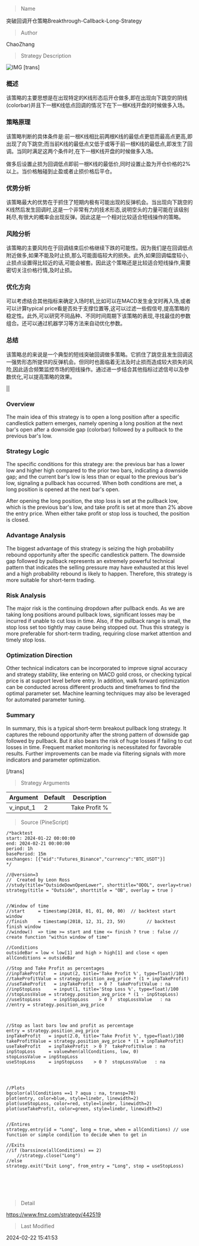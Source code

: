
> Name

突破回调开仓策略Breakthrough-Callback-Long-Strategy

> Author

ChaoZhang

> Strategy Description

![IMG](https://www.fmz.com/upload/asset/d9a128877d2a64b510.png)
[trans]
### 概述

该策略的主要思想是在出现特定的K线形态后开仓做多,即在出现向下跳空的阴线(colorbar)并且下一根K线低点回调的情况下在下一根K线开盘的时候做多入场。

### 策略原理  

该策略判断的具体条件是:前一根K线相比前两根K线的最低点更低而最高点更高,即出现了向下跳空;而当前K线的最低点又低于或等于前一根K线的最低点,即发生了回调。当同时满足这两个条件时,在下一根K线开盘的时候做多入场。  

做多后设置止损为回调低点即前一根K线的最低价,同时设置止盈为开仓价格的2%以上。当价格触碰到止盈或者止损价格后平仓。

### 优势分析

该策略最大的优势在于抓住了短期内极有可能出现的反弹机会。当出现向下跳空的K线然后发生回调时,这是一个非常有力的技术形态,说明空头的力量可能在该级别耗尽,有很大的概率会出现反弹。因此这是一个相对比较适合短线操作的策略。

### 风险分析  

该策略的主要风险在于回调结束后价格继续下跌的可能性。因为我们是在回调低点附近做多,如果不能及时止损,那么可能面临较大的损失。此外,如果回调幅度较小,止损点设置得比较近的话,可能会被套。因此这个策略还是比较适合短线操作,需要密切关注价格行情,及时止损。  

### 优化方向  

可以考虑结合其他指标来确定入场时机,比如可以在MACD发生金叉时再入场,或者可以计算typical price看是否处于支撑位置等,这可以过滤一些假信号,提高策略的稳定性。此外,可以研究不同品种、不同时间周期下该策略的表现,寻找最佳的参数组合。还可以通过机器学习等方法来自动优化参数。

### 总结  

该策略总的来说是一个典型的短线突破回调做多策略。它抓住了跳空且发生回调这一强势形态所提供的反弹机会。但同时也面临着无法及时止损而造成较大损失的风险,因此适合频繁监控市场的短线操作。通过进一步结合其他指标过滤信号以及参数优化,可以提高策略的效果。

||

### Overview

The main idea of this strategy is to open a long position after a specific candlestick pattern emerges, namely opening a long position at the next bar's open after a downside gap (colorbar) followed by a pullback to the previous bar's low.   

### Strategy Logic

The specific conditions for this strategy are: the previous bar has a lower low and higher high compared to the prior two bars, indicating a downside gap; and the current bar's low is less than or equal to the previous bar's low, signaling a pullback has occurred. When both conditions are met, a long position is opened at the next bar's open.
  
After opening the long position, the stop loss is set at the pullback low, which is the previous bar's low, and take profit is set at more than 2% above the entry price. When either take profit or stop loss is touched, the position is closed.

### Advantage Analysis

The biggest advantage of this strategy is seizing the high probability rebound opportunity after the specific candlestick pattern. The downside gap followed by pullback represents an extremely powerful technical pattern that indicates the selling pressure may have exhausted at this level and a high probability rebound is likely to happen. Therefore, this strategy is more suitable for short-term trading.  

### Risk Analysis   

The major risk is the continuing dropdown after pullback ends. As we are taking long positions around pullback lows, significant losses may be incurred if unable to cut loss in time. Also, if the pullback range is small, the stop loss set too tightly may cause being stopped out. Thus this strategy is more preferable for short-term trading, requiring close market attention and timely stop loss.
  
### Optimization Direction  

Other technical indicators can be incorporated to improve signal accuracy and strategy stability, like entering on MACD gold cross, or checking typical price is at support level before entry. In addition, walk forward optimization can be conducted across different products and timeframes to find the optimal parameter set. Machine learning techniques may also be leveraged for automated parameter tuning.  

### Summary

In summary, this is a typical short-term breakout pullback long strategy. It captures the rebound opportunity after the strong pattern of downside gap followed by pullback. But it also bears the risk of huge losses if failing to cut losses in time. Frequent market monitoring is necessitated for favorable results. Further improvements can be made via filtering signals with more indicators and parameter optimization.

[/trans]

> Strategy Arguments



|Argument|Default|Description|
|----|----|----|
|v_input_1|2|Take Profit %|


> Source (PineScript)

``` pinescript
/*backtest
start: 2024-01-22 00:00:00
end: 2024-02-21 00:00:00
period: 1h
basePeriod: 15m
exchanges: [{"eid":"Futures_Binance","currency":"BTC_USDT"}]
*/

//@version=3
//  Created by Leon Ross
//study(title="OutsideDownOpenLower", shorttitle="ODOL", overlay=true)
strategy(title = "Outside", shorttitle = "OB", overlay = true )
  

//Window of time
//start     = timestamp(2018, 01, 01, 00, 00)  // backtest start window
//finish    = timestamp(2018, 12, 31, 23, 59)        // backtest finish window
//window()  => time >= start and time <= finish ? true : false // create function "within window of time"  

//Conditions
outsideBar = low < low[1] and high > high[1] and close < open
allConditions = outsideBar
  
//Stop and Take Profit as percentages
//inpTakeProfit   = input(2, title='Take Profit %', type=float)/100
//takeProfitValue = strategy.position_avg_price * (1 + inpTakeProfit)
//useTakeProfit   = inpTakeProfit  > 0 ?  takeProfitValue : na
//inpStopLoss     = input(1, title='Stop Loss %', type=float)/100
//stopLossValue = strategy.position_avg_price * (1 - inpStopLoss)
//useStopLoss     = inpStopLoss    > 0 ?  stopLossValue   : na
//entry = strategy.position_avg_price



//Stop as last bars low and profit as percentage
entry = strategy.position_avg_price
inpTakeProfit   = input(2.0, title='Take Profit %', type=float)/100
takeProfitValue = strategy.position_avg_price * (1 + inpTakeProfit)
useTakeProfit   = inpTakeProfit  > 0 ?  takeProfitValue : na
inpStopLoss     = valuewhen(allConditions, low, 0)
stopLossValue = inpStopLoss
useStopLoss     = inpStopLoss    > 0 ?  stopLossValue   : na
    



//Plots
bgcolor(allConditions ==1 ? aqua : na, transp=70)
plot(entry, color=blue, style=linebr, linewidth=2)
plot(useStopLoss, color=red, style=linebr, linewidth=2)
plot(useTakeProfit, color=green, style=linebr, linewidth=2)


//Entires
strategy.entry(id = "Long", long = true, when = allConditions) // use function or simple condition to decide when to get in

//Exits
//if (barssince(allConditions) == 2)
    //strategy.close("Long")
//else
strategy.exit("Exit Long", from_entry = "Long", stop = useStopLoss)






```

> Detail

https://www.fmz.com/strategy/442519

> Last Modified

2024-02-22 15:41:53
